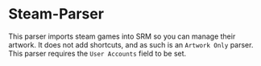 # Steam-Parser

This parser imports steam games into SRM so you can manage their artwork. It does not add shortcuts, and as such is an `Artwork Only` parser. This parser requires the `User Accounts` field to be set.